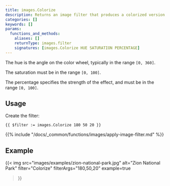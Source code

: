```yaml
---
title: images.Colorize
description: Returns an image filter that produces a colorized version of an image.
categories: []
keywords: []
params:
  functions_and_methods:
    aliases: []
    returnType: images.filter
    signatures: [images.Colorize HUE SATURATION PERCENTAGE]
---
```


The hue is the angle on the color wheel, typically in the range `[0, 360]`.

The saturation must be in the range `[0, 100]`.

The percentage specifies the strength of the effect, and must be in the range `[0, 100]`.

## Usage

Create the filter:

```go-html-template
{{ $filter := images.Colorize 180 50 20 }}
```

{{% include "/docs/_common/functions/images/apply-image-filter.md" %}}

## Example

{{< img
  src="images/examples/zion-national-park.jpg"
  alt="Zion National Park"
  filter="Colorize"
  filterArgs="180,50,20"
  example=true
>}}
